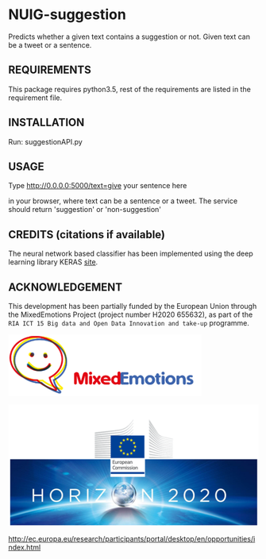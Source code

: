 # NUIG-suggestion
Predicts whether a given text contains a suggestion or not. Given text can be a tweet or a sentence.

## REQUIREMENTS

This package requires python3.5, rest of the requirements are listed in the requirement file.

## INSTALLATION

Run: 
suggestionAPI.py

## USAGE

Type  http://0.0.0.0:5000/text=give your sentence here 

in your browser, where text can be a sentence or a tweet. 
The service should return 'suggestion' or 'non-suggestion'

## CREDITS (citations if available)

The neural network based classifier has been implemented using the deep learning library KERAS [site](https://keras.io).


## ACKNOWLEDGEMENT

This development has been partially funded by the European Union through the MixedEmotions Project (project number H2020 655632), as part of the `RIA ICT 15 Big data and Open Data Innovation and take-up` programme.

![MixedEmotions](https://raw.githubusercontent.com/MixedEmotions/MixedEmotions/master/img/me.png) 

![EU](https://raw.githubusercontent.com/MixedEmotions/MixedEmotions/master/img/H2020-Web.png)

http://ec.europa.eu/research/participants/portal/desktop/en/opportunities/index.html

